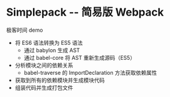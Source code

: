 # Simplepack -- 简易版 Webpack

极客时间 demo

- 将 ES6 语法转换为 ES5 语法
    - 通过 babylon 生成 AST
    - 通过 babel-core 将 AST 重新生成源码（ES5）
- 分析模块之间的依赖关系
    - babel-traverse 的 ImportDeclaration 方法获取依赖属性
- 获取到所有的依赖模块并生成模块代码
- 组装代码并生成打包文件
